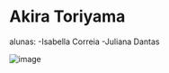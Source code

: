 # Akira Toriyama

alunas: 
-Isabella Correia
-Juliana Dantas

![image](https://github.com/user-attachments/assets/2eebd870-860d-45c8-b4d5-a143dbed208e)






